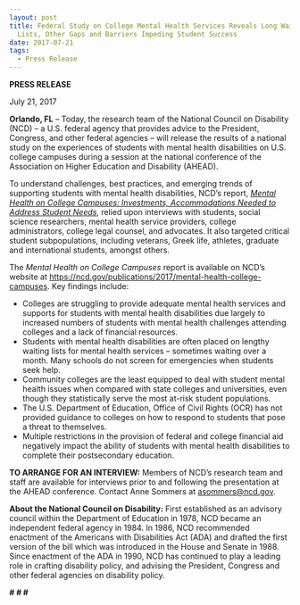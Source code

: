 ```yaml
---
layout: post
title: Federal Study on College Mental Health Services Reveals Long Waiting
  Lists, Other Gaps and Barriers Impeding Student Success
date: 2017-07-21
tags:
  - Press Release
---
```


**PRESS RELEASE**

July 21, 2017

**Orlando, FL** – Today, the research team of the National Council on Disability (NCD) – a U.S. federal agency that provides advice to the President, Congress, and other federal agencies – will release the results of a national study on the experiences of students with mental health disabilities on U.S. college campuses during a session at the national conference of the Association on Higher Education and Disability (AHEAD).

To understand challenges, best practices, and emerging trends of supporting students with mental health disabilities, NCD’s report, *[Mental Health on College Campuses: Investments, Accommodations Needed to Address Student Needs](https://ncd.gov/publications/2017/mental-health-college-campuses)*, relied upon interviews with students, social science researchers, mental health service providers, college administrators, college legal counsel, and advocates. It also targeted critical student subpopulations, including veterans, Greek life, athletes, graduate and international students, amongst others.

The *Mental Health on College Campuses* report is available on NCD’s website at <https://ncd.gov/publications/2017/mental-health-college-campuses>. Key findings include:

- Colleges are struggling to provide adequate mental health services and supports for students with mental health disabilities due largely to increased numbers of students with mental health challenges attending colleges and a lack of financial resources.
- Students with mental health disabilities are often placed on lengthy waiting lists for mental health services – sometimes waiting over a month. Many schools do not screen for emergencies when students seek help.
- Community colleges are the least equipped to deal with student mental health issues when compared with state colleges and universities, even though they statistically serve the most at-risk student populations.
- The U.S. Department of Education, Office of Civil Rights (OCR) has not provided guidance to colleges on how to respond to students that pose a threat to themselves.
- Multiple restrictions in the provision of federal and college financial aid negatively impact the ability of students with mental health disabilities to complete their postsecondary education.

**TO ARRANGE FOR AN INTERVIEW:** Members of NCD’s research team and staff are available for interviews prior to and following the presentation at the AHEAD conference. Contact Anne Sommers at [asommers@ncd.gov](mailto:asommers@ncd.gov).

**About the National Council on Disability:** First established as an advisory council within the Department of Education in 1978, NCD became an independent federal agency in 1984. In 1986, NCD recommended enactment of the Americans with Disabilities Act (ADA) and drafted the first version of the bill which was introduced in the House and Senate in 1988. Since enactment of the ADA in 1990, NCD has continued to play a leading role in crafting disability policy, and advising the President, Congress and other federal agencies on disability policy.

**\# # #**
